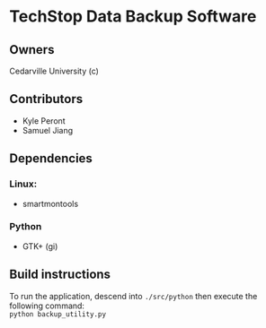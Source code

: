 # TechStop Data Backup Software

## Owners

Cedarville University (c)

## Contributors

- Kyle Peront
- Samuel Jiang

## Dependencies

### Linux:
- smartmontools
### Python
- GTK+ (gi)

## Build instructions

To run the application, descend into `./src/python` then execute the following command:<br>`python backup_utility.py`
